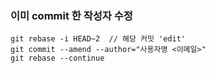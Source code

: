 ### 이미 commit 한 작성자 수정
```
git rebase -i HEAD~2  // 해당 커밋 'edit'
git commit --amend --author="사용자명 <이메일>"
git rebase --continue
```
